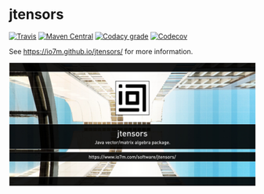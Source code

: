 jtensors
========

[![Travis](https://img.shields.io/travis/io7m/jtensors.png?style=flat-square)](https://travis-ci.org/io7m/jtensors)
[![Maven Central](https://img.shields.io/maven-central/v/com.io7m.jtensors/com.io7m.jtensors.png?style=flat-square)](http://search.maven.org/#search%7Cga%7C1%7Cg%3A%22com.io7m.jtensors%22)
[![Codacy grade](https://img.shields.io/codacy/grade/ef32f8e67cf14526b0ec1cb994ba562d.png?style=flat-square)](https://www.codacy.com/app/github_79/jtensors)
[![Codecov](https://img.shields.io/codecov/c/github/io7m/jtensors.png?style=flat-square)](https://codecov.io/gh/io7m/jtensors)

See https://io7m.github.io/jtensors/ for more information.

![jtensors](./src/site/resources/jtensors.jpg?raw=true)

